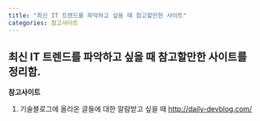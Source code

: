 ```yaml
---
title: "최신 IT 트렌드를 파악하고 싶을 때 참고할만한 사이트"
categories: 참고사이트
---
```


## 최신 IT 트렌드를 파악하고 싶을 때 참고할만한 사이트를 정리함.

__참고사이트__
1. 기술블로그에 올라온 글들에 대한 알람받고 싶을 때
	<http://daily-devblog.com/>
